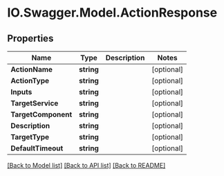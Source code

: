 # IO.Swagger.Model.ActionResponse
## Properties

Name | Type | Description | Notes
------------ | ------------- | ------------- | -------------
**ActionName** | **string** |  | [optional] 
**ActionType** | **string** |  | [optional] 
**Inputs** | **string** |  | [optional] 
**TargetService** | **string** |  | [optional] 
**TargetComponent** | **string** |  | [optional] 
**Description** | **string** |  | [optional] 
**TargetType** | **string** |  | [optional] 
**DefaultTimeout** | **string** |  | [optional] 

[[Back to Model list]](../README.md#documentation-for-models) [[Back to API list]](../README.md#documentation-for-api-endpoints) [[Back to README]](../README.md)

